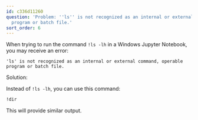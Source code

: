 ```yaml
---
id: c336d11260
question: 'Problem: ''ls'' is not recognized as an internal or external command, operable
  program or batch file.'
sort_order: 6
---
```


When trying to run the command `!ls -lh` in a Windows Jupyter Notebook, you may receive an error:

```
'ls' is not recognized as an internal or external command, operable program or batch file.
```

Solution:

Instead of `!ls -lh`, you can use this command:

```bash
!dir
```

This will provide similar output.